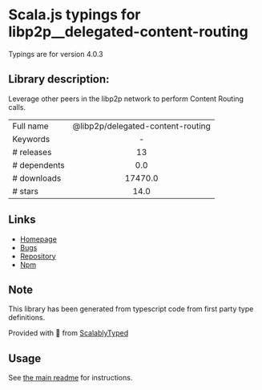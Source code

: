 
# Scala.js typings for libp2p__delegated-content-routing

Typings are for version 4.0.3

## Library description:
Leverage other peers in the libp2p network to perform Content Routing calls.

|                    |                 |
| ------------------ | :-------------: |
| Full name          | @libp2p/delegated-content-routing |
| Keywords           | - |
| # releases         | 13 |
| # dependents       | 0.0 |
| # downloads        | 17470.0 |
| # stars            | 14.0 |

## Links
- [Homepage](https://github.com/libp2p/js-libp2p-delegated-content-routing#readme)
- [Bugs](https://github.com/libp2p/js-libp2p-delegated-content-routing/issues)
- [Repository](https://github.com/libp2p/js-libp2p-delegated-content-routing)
- [Npm](https://www.npmjs.com/package/%40libp2p%2Fdelegated-content-routing)
    


## Note
This library has been generated from typescript code from first party type definitions.

Provided with :purple_heart: from [ScalablyTyped](https://github.com/oyvindberg/ScalablyTyped)

## Usage
See [the main readme](../../readme.md) for instructions.


